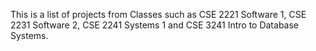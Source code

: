 This is a list of projects from Classes such as CSE 2221 Software 1, CSE 2231 Software 2, CSE 2241 Systems 1 and CSE 3241 Intro to Database Systems.
